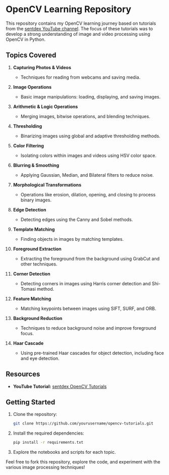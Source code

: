# OpenCV Learning Repository

This repository contains my OpenCV learning journey based on tutorials from the [sentdex YouTube channel](https://www.youtube.com/user/sentdex). The focus of these tutorials was to develop a strong understanding of image and video processing using OpenCV in Python.

## Topics Covered

1. **Capturing Photos & Videos**  
   - Techniques for reading from webcams and saving media.
   
2. **Image Operations**  
   - Basic image manipulations: loading, displaying, and saving images.
   
3. **Arithmetic & Logic Operations**  
   - Merging images, bitwise operations, and blending techniques.
   
4. **Thresholding**  
   - Binarizing images using global and adaptive thresholding methods.
   
5. **Color Filtering**  
   - Isolating colors within images and videos using HSV color space.
   
6. **Blurring & Smoothing**  
   - Applying Gaussian, Median, and Bilateral filters to reduce noise.
   
7. **Morphological Transformations**  
   - Operations like erosion, dilation, opening, and closing to process binary images.
   
8. **Edge Detection**  
   - Detecting edges using the Canny and Sobel methods.
   
9. **Template Matching**  
   - Finding objects in images by matching templates.
   
10. **Foreground Extraction**  
    - Extracting the foreground from the background using GrabCut and other techniques.
    
11. **Corner Detection**  
    - Detecting corners in images using Harris corner detection and Shi-Tomasi method.
    
12. **Feature Matching**  
    - Matching keypoints between images using SIFT, SURF, and ORB.
    
13. **Background Reduction**  
    - Techniques to reduce background noise and improve foreground focus.
    
14. **Haar Cascade**  
    - Using pre-trained Haar cascades for object detection, including face and eye detection.

## Resources
- **YouTube Tutorial:** [sentdex OpenCV Tutorials](https://www.youtube.com/user/sentdex)
  
## Getting Started
1. Clone the repository:
   ```bash
   git clone https://github.com/yourusername/opencv-tutorials.git

2. Install the required dependencies:
   ```bash
   pip install -r requirements.txt
3. Explore the notebooks and scripts for each topic.

Feel free to fork this repository, explore the code, and experiment with the various image processing techniques!
